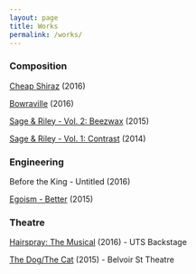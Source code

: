 ```yaml
---
layout: page
title: Works
permalink: /works/
---
```


### Composition

[Cheap Shiraz](http://rileymccullagh.com/Cheap-Shiraz/) (2016)

[Bowraville](http://rileymccullagh.com/Bowraville/) (2016)

[Sage & Riley - Vol. 2: Beezwax](http://rileymccullagh.com/Sage-Riley/) (2015)

[Sage & Riley - Vol. 1: Contrast](http://rileymccullagh.com/Sage-Riley/) (2014)

### Engineering
Before the King - Untitled (2016)

[Egoism - Better](/Egoism-Better) (2015)

### Theatre

[Hairspray: The Musical](http://rileymccullagh.com/Hairspray/) (2016) - UTS Backstage

[The Dog/The Cat](http://rileymccullagh.com/Cat-Dog/) (2015) - Belvoir St Theatre
